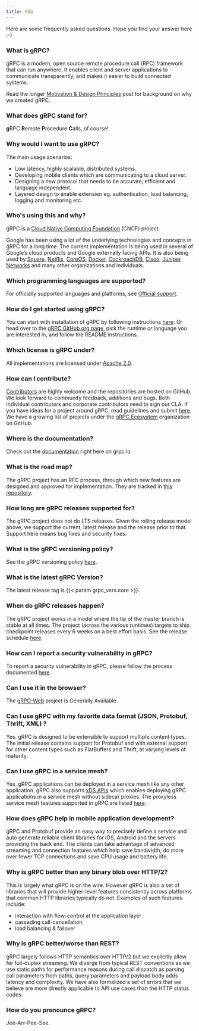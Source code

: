 ```yaml
---
title: FAQ
---
```


Here are some frequently asked questions. Hope you find your answer here :-)

### What is gRPC?

gRPC is a modern, open source remote procedure call (RPC) framework that can run anywhere. It enables client and server applications to communicate transparently, and makes it easier to build connected systems.

Read the longer [Motivation & Design Principles](/blog/principles/) post for background on why we created gRPC.

### What does gRPC stand for?

**g**RPC **R**emote **P**rocedure **C**alls, of course!

### Why would I want to use gRPC?

The main usage scenarios:

* Low latency, highly scalable, distributed systems.
* Developing mobile clients which are communicating to a cloud server.
* Designing a new protocol that needs to be accurate, efficient and language independent.
* Layered design to enable extension eg. authentication, load balancing, logging and monitoring etc.

### Who's using this and why?

gRPC is a [Cloud Native Computing Foundation](https://cncf.io) (CNCF) project.

Google has been using a lot of the underlying technologies and concepts in gRPC for a long time. The current implementation is being used in several of Google’s cloud products and Google externally facing APIs. It is also being used by [Square](https://corner.squareup.com/2015/02/grpc.html), [Netflix](https://github.com/Netflix/ribbon), [CoreOS](https://blog.gopheracademy.com/advent-2015/etcd-distributed-key-value-store-with-grpc-http2/), [Docker](https://blog.docker.com/2015/12/containerd-daemon-to-control-runc/), [CockroachDB](https://github.com/cockroachdb/cockroach), [Cisco](https://github.com/CiscoDevNet/grpc-getting-started), [Juniper Networks](https://github.com/Juniper/open-nti) and many other organizations and individuals.

### Which programming languages are supported?

For officially supported languages and platforms, see [Official support](/docs/#official-support).

### How do I get started using gRPC?

You can start with installation of gRPC by following instructions [here](/docs/quickstart/). Or head over to the [gRPC GitHub org page](https://github.com/grpc), pick the runtime or language you are interested in, and follow the README instructions.

### Which license is gRPC under?

All implementations are licensed under [Apache 2.0](https://github.com/grpc/grpc/blob/master/LICENSE).

### How can I contribute?

[Contributors](/community/#contribute) are highly welcome and the repositories are hosted on GitHub. We look forward to community feedback, additions and bugs. Both individual contributors and corporate contributors need to sign our CLA. If you have ideas for a project around gRPC, read guidelines and submit [here](https://github.com/grpc/grpc-contrib/blob/master/CONTRIBUTING.md). We have a growing list of projects under the [gRPC Ecosystem](https://github.com/grpc-ecosystem) organization on GitHub.

### Where is the documentation?

Check out the [documentation](/docs/) right here on grpc.io.

### What is the road map?

The gRPC project has an RFC process, through which new features are designed and approved for implementation. They are tracked in [this repository](https://github.com/grpc/proposal).

### How long are gRPC releases supported for?

The gRPC project does not do LTS releases. Given the rolling release model above, we support the current, latest release and the release prior to that. Support here means bug fixes and security fixes.

### What is the gRPC versioning policy?

See the gRPC versioning policy [here](https://github.com/grpc/grpc/blob/master/doc/versioning.md).

### What is the latest gRPC Version?

The latest release tag is {{< param grpc_vers.core >}}.

### When do gRPC releases happen?

The gRPC project works in a model where the tip of the master branch is stable at all times. The project (across the various runtimes) targets to ship checkpoint releases every 6 weeks on a best effort basis. See the release schedule [here](https://github.com/grpc/grpc/blob/master/doc/grpc_release_schedule.md).

### How can I report a security vulnerability in gRPC?

To report a security vulnerability in gRPC, please follow the process documented [here](https://github.com/grpc/proposal/blob/master/P4-grpc-cve-process.md).

### Can I use it in the browser?

The [gRPC-Web](https://github.com/grpc/grpc-web) project is Generally Available.

### Can I use gRPC with my favorite data format (JSON, Protobuf, Thrift, XML) ?

Yes. gRPC is designed to be extensible to support multiple content types. The initial release contains support for Protobuf and with external support for other content types such as FlatBuffers and Thrift, at varying levels of maturity.

### Can I use gRPC in a service mesh?

Yes. gRPC applications can be deployed in a service mesh like any other application. gRPC also supports [xDS APIs](https://www.envoyproxy.io/docs/envoy/latest/api-docs/xds_protocol) which enables deploying gRPC applications in a service mesh without sidecar proxies. The proxyless service mesh features supported in gRPC are listed [here](https://github.com/grpc/grpc/blob/master/doc/grpc_xds_features.md). 

### How does gRPC help in mobile application development?

gRPC and Protobuf provide an easy way to precisely define a service and auto generate reliable client libraries for iOS, Android and the servers providing the back end. The clients can take advantage of advanced streaming and connection features which help save bandwidth, do more over fewer TCP connections and save CPU usage and battery life.

### Why is gRPC better than any binary blob over HTTP/2?

This is largely what gRPC is on the wire. However gRPC is also a set of libraries that will provide higher-level features consistently across platforms that common HTTP libraries typically do not. Examples of such features include:

* interaction with flow-control at the application layer
* cascading call-cancellation
* load balancing & failover

### Why is gRPC better/worse than REST?

gRPC largely follows HTTP semantics over HTTP/2 but we explicitly allow for full-duplex streaming. We diverge from typical REST conventions as we use static paths for performance reasons during call dispatch as parsing call parameters from paths, query parameters and payload body adds latency and complexity. We have also formalized a set of errors that we believe are more directly applicable to API use cases than the HTTP status codes.

### How do you pronounce gRPC?

Jee-Arr-Pee-See.

